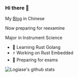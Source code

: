### Hi there 👋

<!--
**Logiase/Logiase** is a ✨ _special_ ✨ repository because its `README.md` (this file) appears on your GitHub profile.

Here are some ideas to get you started:

- 🔭 I’m currently working on ...
- 🌱 I’m currently learning ...
- 👯 I’m looking to collaborate on ...
- 🤔 I’m looking for help with ...
- 💬 Ask me about ...
- 📫 How to reach me: ...
- 😄 Pronouns: ...
- ⚡ Fun fact: ...
-->

My [Blog](https://blog.logiase.site) in Chinese

Now preparing for reexamine

Major in Instrument Science

- 🔭 Learning Rust Golang
- ⚡ Working on Rust Embedded
- 🤔 Preparing for exams

![Logiase's github stats](https://github-readme-stats.vercel.app/api?username=Logiase&show_icons=true)
